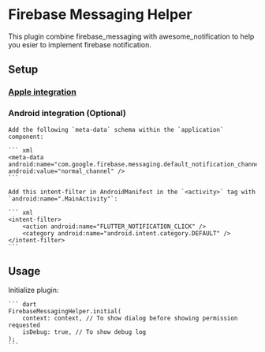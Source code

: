 # Firebase Messaging Helper

This plugin combine firebase_messaging with awesome_notification to help you esier to implement firebase notification.

## Setup

### [Apple integration](https://firebase.flutter.dev/docs/messaging/apple-integration)

### Android integration (Optional)

    Add the following `meta-data` schema within the `application` component:

    ``` xml
    <meta-data
    android:name="com.google.firebase.messaging.default_notification_channel_id"
    android:value="normal_channel" />
    ```

    Add this intent-filter in AndroidManifest in the `<activity>` tag with `android:name=".MainActivity"`:

    ``` xml
    <intent-filter>
        <action android:name="FLUTTER_NOTIFICATION_CLICK" />
        <category android:name="android.intent.category.DEFAULT" />
    </intent-filter>
    ```

## Usage

Initialize plugin:

    ``` dart
    FirebaseMessagingHelper.initial(
        context: context, // To show dialog before showing permission requested
        isDebug: true, // To show debug log
    );
    ```
